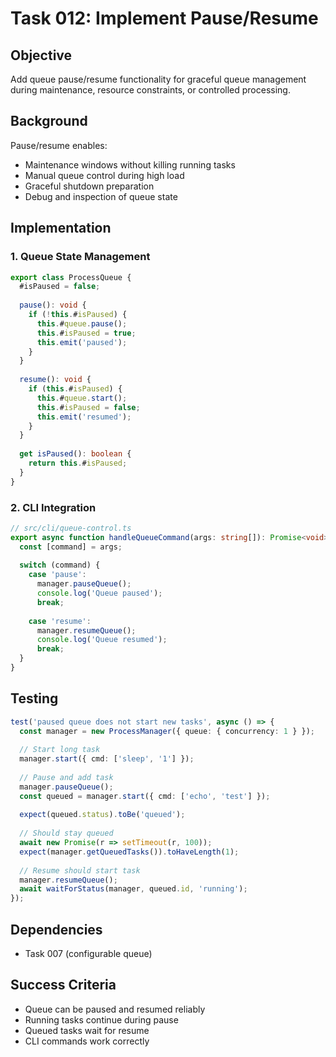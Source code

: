 # Task 012: Implement Pause/Resume

## Objective

Add queue pause/resume functionality for graceful queue management during maintenance, resource constraints, or controlled processing.

## Background

Pause/resume enables:
- Maintenance windows without killing running tasks
- Manual queue control during high load
- Graceful shutdown preparation
- Debug and inspection of queue state

## Implementation

### 1. Queue State Management

```typescript
export class ProcessQueue {
  #isPaused = false;
  
  pause(): void {
    if (!this.#isPaused) {
      this.#queue.pause();
      this.#isPaused = true;
      this.emit('paused');
    }
  }
  
  resume(): void {
    if (this.#isPaused) {
      this.#queue.start();
      this.#isPaused = false;
      this.emit('resumed');
    }
  }
  
  get isPaused(): boolean {
    return this.#isPaused;
  }
}
```

### 2. CLI Integration

```typescript
// src/cli/queue-control.ts
export async function handleQueueCommand(args: string[]): Promise<void> {
  const [command] = args;
  
  switch (command) {
    case 'pause':
      manager.pauseQueue();
      console.log('Queue paused');
      break;
      
    case 'resume':
      manager.resumeQueue();
      console.log('Queue resumed');
      break;
  }
}
```

## Testing

```typescript
test('paused queue does not start new tasks', async () => {
  const manager = new ProcessManager({ queue: { concurrency: 1 } });
  
  // Start long task
  manager.start({ cmd: ['sleep', '1'] });
  
  // Pause and add task
  manager.pauseQueue();
  const queued = manager.start({ cmd: ['echo', 'test'] });
  
  expect(queued.status).toBe('queued');
  
  // Should stay queued
  await new Promise(r => setTimeout(r, 100));
  expect(manager.getQueuedTasks()).toHaveLength(1);
  
  // Resume should start task
  manager.resumeQueue();
  await waitForStatus(manager, queued.id, 'running');
});
```

## Dependencies

- Task 007 (configurable queue)

## Success Criteria

- Queue can be paused and resumed reliably
- Running tasks continue during pause
- Queued tasks wait for resume
- CLI commands work correctly